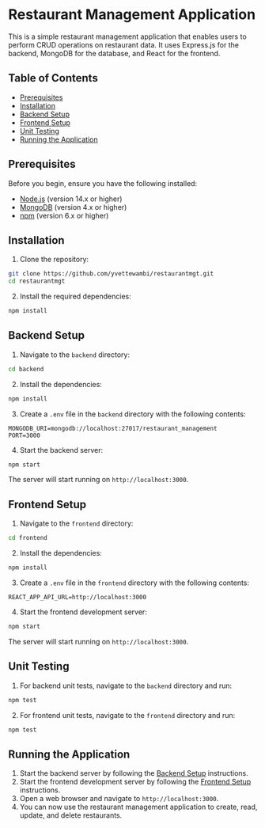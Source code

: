 # Restaurant Management Application

This is a simple restaurant management application that enables users to perform CRUD operations on restaurant data. It uses Express.js for the backend, MongoDB for the database, and React for the frontend.

## Table of Contents

- [Prerequisites](#prerequisites)
- [Installation](#installation)
- [Backend Setup](#backend-setup)
- [Frontend Setup](#frontend-setup)
- [Unit Testing](#unit-testing)
- [Running the Application](#running-the-application)

## Prerequisites

Before you begin, ensure you have the following installed:

- [Node.js](https://nodejs.org/en/download/) (version 14.x or higher)
- [MongoDB](https://www.mongodb.com/try/download/community) (version 4.x or higher)
- [npm](https://www.npmjs.com/get-npm) (version 6.x or higher)

## Installation

1. Clone the repository:

```bash
git clone https://github.com/yvettewambi/restaurantmgt.git
cd restaurantmgt
```

2. Install the required dependencies:

```bash
npm install
```

## Backend Setup

1. Navigate to the `backend` directory:

```bash
cd backend
```

2. Install the dependencies:

```bash
npm install
```

3. Create a `.env` file in the `backend` directory with the following contents:

```text
MONGODB_URI=mongodb://localhost:27017/restaurant_management
PORT=3000
```

4. Start the backend server:

```bash
npm start
```

The server will start running on `http://localhost:3000`.

## Frontend Setup

1. Navigate to the `frontend` directory:

```bash
cd frontend
```

2. Install the dependencies:

```bash
npm install
```

3. Create a `.env` file in the `frontend` directory with the following contents:

```text
REACT_APP_API_URL=http://localhost:3000
```

4. Start the frontend development server:

```bash
npm start
```

The server will start running on `http://localhost:3000`.

## Unit Testing

1. For backend unit tests, navigate to the `backend` directory and run:

```bash
npm test
```

2. For frontend unit tests, navigate to the `frontend` directory and run:

```bash
npm test
```

## Running the Application

1. Start the backend server by following the [Backend Setup](#backend-setup) instructions.
2. Start the frontend development server by following the [Frontend Setup](#frontend-setup) instructions.
3. Open a web browser and navigate to `http://localhost:3000`.
4. You can now use the restaurant management application to create, read, update, and delete restaurants.

